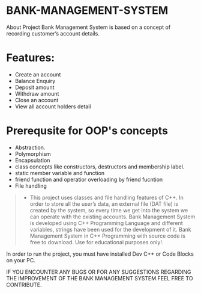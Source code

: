 # BANK-MANAGEMENT-SYSTEM

About Project Bank Management System is based on a concept of recording customer’s account details. 

# Features:
- Create an account
- Balance Enquiry
- Deposit amount
- Withdraw amount
- Close an account
- View all account holders detail

# Prerequsite for OOP's concepts 
- Abstraction.
- Polymorphism
- Encapsulation
- class concepts like constructors, destructors and membership label.
- static member variable and function 
- friend function and operatior overloading by friend fucntion 
- File handling
> - This project uses classes and file handling features of C++. In order to store all the user’s data, an external file (DAT file) is created by the system, so every time we get into the system we can operate with the existing accounts. Bank Management System is developed using C++ Programming Language and different variables, strings have been used for the development of it. Bank Management System in C++ Programming with source code is free to download. Use for educational purposes only!.

In order to run the project, you must have installed Dev C++ or Code Blocks on your PC.


IF YOU ENCOUNTER ANY BUGS OR FOR ANY SUGGESTIONS REGARDING THE IMPROVEMENT OF THE BANK MANAGEMENT SYSTEM FEEL FREE TO CONTRIBUTE.
